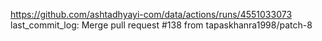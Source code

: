 https://github.com/ashtadhyayi-com/data/actions/runs/4551033073
last_commit_log: Merge pull request #138 from tapaskhanra1998/patch-8